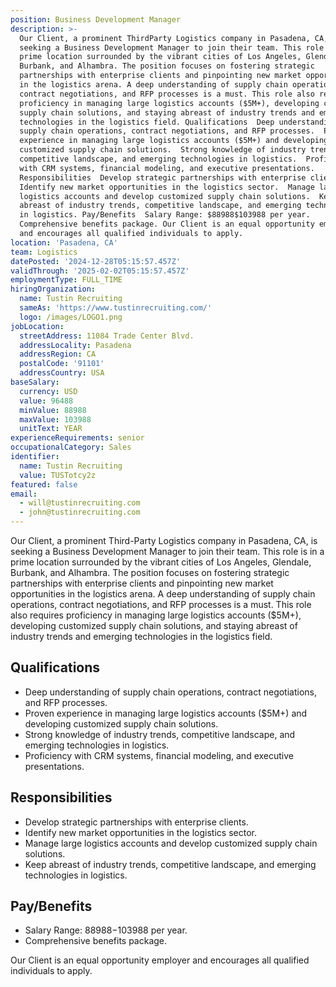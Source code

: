 ```yaml
---
position: Business Development Manager
description: >-
  Our Client, a prominent ThirdParty Logistics company in Pasadena, CA, is
  seeking a Business Development Manager to join their team. This role is in a
  prime location surrounded by the vibrant cities of Los Angeles, Glendale,
  Burbank, and Alhambra. The position focuses on fostering strategic
  partnerships with enterprise clients and pinpointing new market opportunities
  in the logistics arena. A deep understanding of supply chain operations,
  contract negotiations, and RFP processes is a must. This role also requires
  proficiency in managing large logistics accounts ($5M+), developing customized
  supply chain solutions, and staying abreast of industry trends and emerging
  technologies in the logistics field. Qualifications  Deep understanding of
  supply chain operations, contract negotiations, and RFP processes.  Proven
  experience in managing large logistics accounts ($5M+) and developing
  customized supply chain solutions.  Strong knowledge of industry trends,
  competitive landscape, and emerging technologies in logistics.  Proficiency
  with CRM systems, financial modeling, and executive presentations.
  Responsibilities  Develop strategic partnerships with enterprise clients. 
  Identify new market opportunities in the logistics sector.  Manage large
  logistics accounts and develop customized supply chain solutions.  Keep
  abreast of industry trends, competitive landscape, and emerging technologies
  in logistics. Pay/Benefits  Salary Range: $88988$103988 per year. 
  Comprehensive benefits package. Our Client is an equal opportunity employer
  and encourages all qualified individuals to apply.
location: 'Pasadena, CA'
team: Logistics
datePosted: '2024-12-28T05:15:57.457Z'
validThrough: '2025-02-02T05:15:57.457Z'
employmentType: FULL_TIME
hiringOrganization:
  name: Tustin Recruiting
  sameAs: 'https://www.tustinrecruiting.com/'
  logo: /images/LOGO1.png
jobLocation:
  streetAddress: 11084 Trade Center Blvd.
  addressLocality: Pasadena
  addressRegion: CA
  postalCode: '91101'
  addressCountry: USA
baseSalary:
  currency: USD
  value: 96488
  minValue: 88988
  maxValue: 103988
  unitText: YEAR
experienceRequirements: senior
occupationalCategory: Sales
identifier:
  name: Tustin Recruiting
  value: TUSTotcy2z
featured: false
email:
  - will@tustinrecruiting.com
  - john@tustinrecruiting.com
---
```




Our Client, a prominent Third-Party Logistics company in Pasadena, CA, is seeking a Business Development Manager to join their team. This role is in a prime location surrounded by the vibrant cities of Los Angeles, Glendale, Burbank, and Alhambra. The position focuses on fostering strategic partnerships with enterprise clients and pinpointing new market opportunities in the logistics arena. A deep understanding of supply chain operations, contract negotiations, and RFP processes is a must. This role also requires proficiency in managing large logistics accounts ($5M+), developing customized supply chain solutions, and staying abreast of industry trends and emerging technologies in the logistics field.

## Qualifications
- Deep understanding of supply chain operations, contract negotiations, and RFP processes.
- Proven experience in managing large logistics accounts ($5M+) and developing customized supply chain solutions.
- Strong knowledge of industry trends, competitive landscape, and emerging technologies in logistics.
- Proficiency with CRM systems, financial modeling, and executive presentations.

## Responsibilities
- Develop strategic partnerships with enterprise clients.
- Identify new market opportunities in the logistics sector.
- Manage large logistics accounts and develop customized supply chain solutions.
- Keep abreast of industry trends, competitive landscape, and emerging technologies in logistics.

## Pay/Benefits
- Salary Range: $88988-$103988 per year.
- Comprehensive benefits package. 

Our Client is an equal opportunity employer and encourages all qualified individuals to apply.
